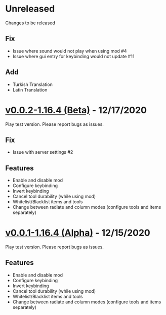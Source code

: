 # Unreleased
Changes to be released

## Fix
- Issue where sound would not play when using mod #4
- Issue where gui entry for keybinding would not update #11

## Add
- Turkish Translation 
- Latin Translation

# [v0.0.2-1.16.4 (Beta)](https://github.com/sognefej/PlantusMaximus/releases/tag/v0.0.2-1.16.4) - 12/17/2020

Play test version. Please report bugs as issues. 

## Fix
- Issue with server settings #2

## Features 
- Enable and disable mod
- Configure keybinding
- Invert keybinding
- Cancel tool durability (while using mod)
- Whitelist/Blacklist items and tools
- Change between radiate and column modes (configure tools and items separately) 

# [v0.0.1-1.16.4 (Alpha)](https://github.com/sognefej/PlantusMaximus/releases/tag/v0.0.1-1.16.4) - 12/15/2020

Play test version. Please report bugs as issues. 

## Features 
- Enable and disable mod
- Configure keybinding
- Invert keybinding
- Cancel tool durability (while using mod)
- Whitelist/Blacklist items and tools
- Change between radiate and column modes (configure tools and items separately) 
